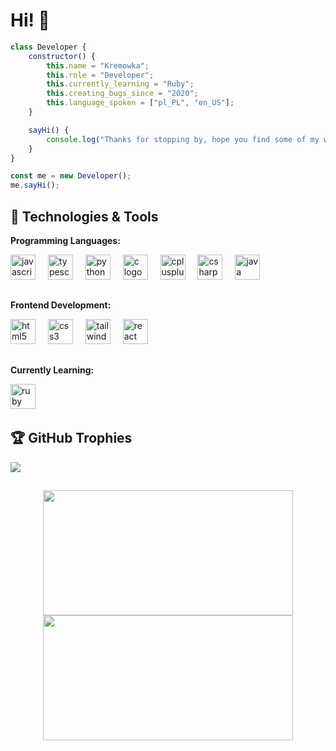 # Hi! 👋

```javascript
class Developer {
    constructor() {
        this.name = "Kremowka";
        this.role = "Developer";
        this.currently_learning = "Ruby";
        this.creating_bugs_since = "2020";
        this.language_spoken = ["pl_PL", "en_US"];
    }

    sayHi() {
        console.log("Thanks for stopping by, hope you find some of my work interesting.");
    }
}

const me = new Developer();
me.sayHi();
```

## 🔧 Technologies & Tools

**Programming Languages:**

<div align="left">
  <img src="https://cdn.jsdelivr.net/gh/devicons/devicon/icons/javascript/javascript-original.svg" height="40" alt="javascript logo"  />
  <img width="12" />
  <img src="https://cdn.jsdelivr.net/gh/devicons/devicon/icons/typescript/typescript-original.svg" height="40" alt="typescript logo"  />
  <img width="12" />
  <img src="https://cdn.jsdelivr.net/gh/devicons/devicon/icons/python/python-original.svg" height="40" alt="python logo"  />
  <img width="12" />
  <img src="https://cdn.jsdelivr.net/gh/devicons/devicon/icons/c/c-original.svg" height="40" alt="c logo"  />
  <img width="12" />
  <img src="https://cdn.jsdelivr.net/gh/devicons/devicon/icons/cplusplus/cplusplus-original.svg" height="40" alt="cplusplus logo"  />
  <img width="12" />
  <img src="https://cdn.jsdelivr.net/gh/devicons/devicon/icons/csharp/csharp-original.svg" height="40" alt="csharp logo"  />
  <img width="12" />
  <img src="https://cdn.jsdelivr.net/gh/devicons/devicon/icons/java/java-original.svg" height="40" alt="java logo"  />
  <img width="12" />
</div>

##

**Frontend Development:**

<div align="left">
  <img src="https://cdn.jsdelivr.net/gh/devicons/devicon/icons/html5/html5-original.svg" height="40" alt="html5 logo"  />
  <img width="12" />
  <img src="https://cdn.jsdelivr.net/gh/devicons/devicon/icons/css3/css3-original.svg" height="40" alt="css3 logo"  />
  <img width="12" />
  <img src="https://www.vectorlogo.zone/logos/tailwindcss/tailwindcss-icon.svg" alt="tailwindcss logo" width="40" height="40"/> </a>
  <img width="12" />
  <img src="https://cdn.jsdelivr.net/gh/devicons/devicon/icons/react/react-original.svg" height="40" alt="react logo"  />
</div>

##

**Currently Learning:**

<div align="left">
  <img src="https://cdn.jsdelivr.net/gh/devicons/devicon/icons/ruby/ruby-original.svg" height="40" alt="ruby logo"  />
  <img width="12" />
</div>

##

## 🏆 GitHub Trophies

<div align="left">
    <img src="https://github-profile-trophy.vercel.app/?username=kr3mowka11&theme=gruvbox"  />
</div>

##

<div align="center">
  <img src="https://github-readme-stats.vercel.app/api?username=Kr3mowka11&hide_title=false&hide_rank=false&show_icons=true&include_all_commits=true&count_private=true&disable_animations=false&theme=dracula&locale=en&hide_border=false&order=1" width="400" height="200"/>
  <img src="https://github-readme-stats.vercel.app/api/top-langs?username=Kr3mowka11&locale=en&hide_title=false&layout=compact&langs_count=5&theme=dracula&hide_border=false&order=2" width="400" height="200"/>
</div>
